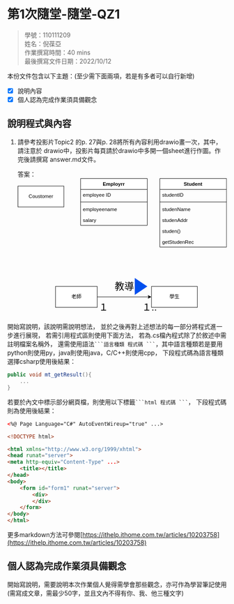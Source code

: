 # 第1次隨堂-隨堂-QZ1
>
>學號：110111209
><br />
>姓名：倪葆亞
><br />
>作業撰寫時間：40 mins
><br />
>最後撰寫文件日期：2022/10/12
>

本份文件包含以下主題：(至少需下面兩項，若是有多者可以自行新增)
- [x] 說明內容
- [x] 個人認為完成作業須具備觀念

## 說明程式與內容

1. 請參考投影片Topic2 的p. 27與p. 28將所有內容利用drawio畫一次，其中，請注意於
drawio中，投影片每頁請於drawio中多開一個sheet進行作圖。作完後請撰寫
answer.md文件。

    答案：<svg xmlns="http://www.w3.org/2000/svg" xmlns:xlink="http://www.w3.org/1999/xlink" version="1.1" width="501px" viewBox="-0.5 -0.5 501 329" content="&lt;mxfile&gt;&lt;diagram id=&quot;attW2MiNEYRtk_PuS-gz&quot; name=&quot;第1頁&quot;&gt;&lt;mxGraphModel dx=&quot;496&quot; dy=&quot;461&quot; grid=&quot;1&quot; gridSize=&quot;10&quot; guides=&quot;1&quot; tooltips=&quot;1&quot; connect=&quot;1&quot; arrows=&quot;1&quot; fold=&quot;1&quot; page=&quot;1&quot; pageScale=&quot;1&quot; pageWidth=&quot;827&quot; pageHeight=&quot;1169&quot; math=&quot;0&quot; shadow=&quot;0&quot;&gt;&lt;root&gt;&lt;mxCell id=&quot;0&quot;/&gt;&lt;mxCell id=&quot;1&quot; parent=&quot;0&quot;/&gt;&lt;mxCell id=&quot;2&quot; value=&quot;Coustomer&quot; style=&quot;html=1;&quot; vertex=&quot;1&quot; parent=&quot;1&quot;&gt;&lt;mxGeometry x=&quot;30&quot; y=&quot;110&quot; width=&quot;110&quot; height=&quot;50&quot; as=&quot;geometry&quot;/&gt;&lt;/mxCell&gt;&lt;mxCell id=&quot;7&quot; value=&quot;Employrr&quot; style=&quot;swimlane;fontStyle=1;align=center;verticalAlign=top;childLayout=stackLayout;horizontal=1;startSize=26;horizontalStack=0;resizeParent=1;resizeParentMax=0;resizeLast=0;collapsible=1;marginBottom=0;&quot; vertex=&quot;1&quot; parent=&quot;1&quot;&gt;&lt;mxGeometry x=&quot;180&quot; y=&quot;92&quot; width=&quot;160&quot; height=&quot;112&quot; as=&quot;geometry&quot;/&gt;&lt;/mxCell&gt;&lt;mxCell id=&quot;8&quot; value=&quot;employee ID&quot; style=&quot;text;strokeColor=none;fillColor=none;align=left;verticalAlign=top;spacingLeft=4;spacingRight=4;overflow=hidden;rotatable=0;points=[[0,0.5],[1,0.5]];portConstraint=eastwest;&quot; vertex=&quot;1&quot; parent=&quot;7&quot;&gt;&lt;mxGeometry y=&quot;26&quot; width=&quot;160&quot; height=&quot;26&quot; as=&quot;geometry&quot;/&gt;&lt;/mxCell&gt;&lt;mxCell id=&quot;9&quot; value=&quot;&quot; style=&quot;line;strokeWidth=1;fillColor=none;align=left;verticalAlign=middle;spacingTop=-1;spacingLeft=3;spacingRight=3;rotatable=0;labelPosition=right;points=[];portConstraint=eastwest;strokeColor=inherit;&quot; vertex=&quot;1&quot; parent=&quot;7&quot;&gt;&lt;mxGeometry y=&quot;52&quot; width=&quot;160&quot; height=&quot;8&quot; as=&quot;geometry&quot;/&gt;&lt;/mxCell&gt;&lt;mxCell id=&quot;10&quot; value=&quot;employeename&quot; style=&quot;text;strokeColor=none;fillColor=none;align=left;verticalAlign=top;spacingLeft=4;spacingRight=4;overflow=hidden;rotatable=0;points=[[0,0.5],[1,0.5]];portConstraint=eastwest;&quot; vertex=&quot;1&quot; parent=&quot;7&quot;&gt;&lt;mxGeometry y=&quot;60&quot; width=&quot;160&quot; height=&quot;26&quot; as=&quot;geometry&quot;/&gt;&lt;/mxCell&gt;&lt;mxCell id=&quot;11&quot; value=&quot;salary&quot; style=&quot;text;strokeColor=none;fillColor=none;align=left;verticalAlign=top;spacingLeft=4;spacingRight=4;overflow=hidden;rotatable=0;points=[[0,0.5],[1,0.5]];portConstraint=eastwest;&quot; vertex=&quot;1&quot; parent=&quot;7&quot;&gt;&lt;mxGeometry y=&quot;86&quot; width=&quot;160&quot; height=&quot;26&quot; as=&quot;geometry&quot;/&gt;&lt;/mxCell&gt;&lt;mxCell id=&quot;12&quot; value=&quot;Student&quot; style=&quot;swimlane;fontStyle=1;align=center;verticalAlign=top;childLayout=stackLayout;horizontal=1;startSize=26;horizontalStack=0;resizeParent=1;resizeParentMax=0;resizeLast=0;collapsible=1;marginBottom=0;&quot; vertex=&quot;1&quot; parent=&quot;1&quot;&gt;&lt;mxGeometry x=&quot;370&quot; y=&quot;92&quot; width=&quot;160&quot; height=&quot;164&quot; as=&quot;geometry&quot;/&gt;&lt;/mxCell&gt;&lt;mxCell id=&quot;13&quot; value=&quot;studentID&quot; style=&quot;text;strokeColor=none;fillColor=none;align=left;verticalAlign=top;spacingLeft=4;spacingRight=4;overflow=hidden;rotatable=0;points=[[0,0.5],[1,0.5]];portConstraint=eastwest;&quot; vertex=&quot;1&quot; parent=&quot;12&quot;&gt;&lt;mxGeometry y=&quot;26&quot; width=&quot;160&quot; height=&quot;26&quot; as=&quot;geometry&quot;/&gt;&lt;/mxCell&gt;&lt;mxCell id=&quot;14&quot; value=&quot;&quot; style=&quot;line;strokeWidth=1;fillColor=none;align=left;verticalAlign=middle;spacingTop=-1;spacingLeft=3;spacingRight=3;rotatable=0;labelPosition=right;points=[];portConstraint=eastwest;strokeColor=inherit;&quot; vertex=&quot;1&quot; parent=&quot;12&quot;&gt;&lt;mxGeometry y=&quot;52&quot; width=&quot;160&quot; height=&quot;8&quot; as=&quot;geometry&quot;/&gt;&lt;/mxCell&gt;&lt;mxCell id=&quot;15&quot; value=&quot;studenName&quot; style=&quot;text;strokeColor=none;fillColor=none;align=left;verticalAlign=top;spacingLeft=4;spacingRight=4;overflow=hidden;rotatable=0;points=[[0,0.5],[1,0.5]];portConstraint=eastwest;&quot; vertex=&quot;1&quot; parent=&quot;12&quot;&gt;&lt;mxGeometry y=&quot;60&quot; width=&quot;160&quot; height=&quot;26&quot; as=&quot;geometry&quot;/&gt;&lt;/mxCell&gt;&lt;mxCell id=&quot;16&quot; value=&quot;studenAddr&quot; style=&quot;text;strokeColor=none;fillColor=none;align=left;verticalAlign=top;spacingLeft=4;spacingRight=4;overflow=hidden;rotatable=0;points=[[0,0.5],[1,0.5]];portConstraint=eastwest;&quot; vertex=&quot;1&quot; parent=&quot;12&quot;&gt;&lt;mxGeometry y=&quot;86&quot; width=&quot;160&quot; height=&quot;26&quot; as=&quot;geometry&quot;/&gt;&lt;/mxCell&gt;&lt;mxCell id=&quot;17&quot; value=&quot;studen()&quot; style=&quot;text;strokeColor=none;fillColor=none;align=left;verticalAlign=top;spacingLeft=4;spacingRight=4;overflow=hidden;rotatable=0;points=[[0,0.5],[1,0.5]];portConstraint=eastwest;&quot; vertex=&quot;1&quot; parent=&quot;12&quot;&gt;&lt;mxGeometry y=&quot;112&quot; width=&quot;160&quot; height=&quot;26&quot; as=&quot;geometry&quot;/&gt;&lt;/mxCell&gt;&lt;mxCell id=&quot;18&quot; value=&quot;getStudenRec&quot; style=&quot;text;strokeColor=none;fillColor=none;align=left;verticalAlign=top;spacingLeft=4;spacingRight=4;overflow=hidden;rotatable=0;points=[[0,0.5],[1,0.5]];portConstraint=eastwest;&quot; vertex=&quot;1&quot; parent=&quot;12&quot;&gt;&lt;mxGeometry y=&quot;138&quot; width=&quot;160&quot; height=&quot;26&quot; as=&quot;geometry&quot;/&gt;&lt;/mxCell&gt;&lt;mxCell id=&quot;19&quot; value=&quot;學生&quot; style=&quot;html=1;&quot; vertex=&quot;1&quot; parent=&quot;1&quot;&gt;&lt;mxGeometry x=&quot;350&quot; y=&quot;350&quot; width=&quot;110&quot; height=&quot;50&quot; as=&quot;geometry&quot;/&gt;&lt;/mxCell&gt;&lt;mxCell id=&quot;29&quot; style=&quot;edgeStyle=none;html=1;exitX=1;exitY=0.5;exitDx=0;exitDy=0;entryX=0;entryY=0.5;entryDx=0;entryDy=0;fontSize=23;endArrow=classic;endFill=1;&quot; edge=&quot;1&quot; parent=&quot;1&quot; source=&quot;20&quot; target=&quot;19&quot;&gt;&lt;mxGeometry relative=&quot;1&quot; as=&quot;geometry&quot;/&gt;&lt;/mxCell&gt;&lt;mxCell id=&quot;20&quot; value=&quot;老師&quot; style=&quot;html=1;&quot; vertex=&quot;1&quot; parent=&quot;1&quot;&gt;&lt;mxGeometry x=&quot;120&quot; y=&quot;350&quot; width=&quot;100&quot; height=&quot;50&quot; as=&quot;geometry&quot;/&gt;&lt;/mxCell&gt;&lt;mxCell id=&quot;26&quot; value=&quot;&amp;lt;font style=&amp;quot;font-size: 23px;&amp;quot;&amp;gt;教導&amp;lt;/font&amp;gt;&quot; style=&quot;text;html=1;align=center;verticalAlign=middle;resizable=0;points=[];autosize=1;strokeColor=none;fillColor=none;&quot; vertex=&quot;1&quot; parent=&quot;1&quot;&gt;&lt;mxGeometry x=&quot;250&quot; y=&quot;330&quot; width=&quot;70&quot; height=&quot;40&quot; as=&quot;geometry&quot;/&gt;&lt;/mxCell&gt;&lt;mxCell id=&quot;27&quot; value=&quot;１&quot; style=&quot;text;html=1;align=center;verticalAlign=middle;resizable=0;points=[];autosize=1;strokeColor=none;fillColor=none;fontSize=23;&quot; vertex=&quot;1&quot; parent=&quot;1&quot;&gt;&lt;mxGeometry x=&quot;210&quot; y=&quot;380&quot; width=&quot;50&quot; height=&quot;40&quot; as=&quot;geometry&quot;/&gt;&lt;/mxCell&gt;&lt;mxCell id=&quot;28&quot; value=&quot;１..*&quot; style=&quot;text;html=1;align=center;verticalAlign=middle;resizable=0;points=[];autosize=1;strokeColor=none;fillColor=none;fontSize=23;&quot; vertex=&quot;1&quot; parent=&quot;1&quot;&gt;&lt;mxGeometry x=&quot;310&quot; y=&quot;380&quot; width=&quot;70&quot; height=&quot;40&quot; as=&quot;geometry&quot;/&gt;&lt;/mxCell&gt;&lt;mxCell id=&quot;32&quot; value=&quot;&quot; style=&quot;triangle;whiteSpace=wrap;html=1;fontSize=23;fillColor=#0050ef;fontColor=#ffffff;strokeColor=#001DBC;strokeWidth=0;&quot; vertex=&quot;1&quot; parent=&quot;1&quot;&gt;&lt;mxGeometry x=&quot;310&quot; y=&quot;330&quot; width=&quot;30&quot; height=&quot;40&quot; as=&quot;geometry&quot;/&gt;&lt;/mxCell&gt;&lt;/root&gt;&lt;/mxGraphModel&gt;&lt;/diagram&gt;&lt;/mxfile&gt;" onclick="(function(svg){var src=window.event.target||window.event.srcElement;while (src!=null&amp;&amp;src.nodeName.toLowerCase()!='a'){src=src.parentNode;}if(src==null){if(svg.wnd!=null&amp;&amp;!svg.wnd.closed){svg.wnd.focus();}else{var r=function(evt){if(evt.data=='ready'&amp;&amp;evt.source==svg.wnd){svg.wnd.postMessage(decodeURIComponent(svg.getAttribute('content')),'*');window.removeEventListener('message',r);}};window.addEventListener('message',r);svg.wnd=window.open('https://viewer.diagrams.net/?client=1&amp;page=0&amp;edit=_blank');}}})(this);" style="cursor:pointer;max-width:100%;max-height:329px;"><defs><clipPath id="mx-clip-154-31-152-26-0"><rect x="154" y="31" width="152" height="26"/></clipPath><clipPath id="mx-clip-154-65-152-26-0"><rect x="154" y="65" width="152" height="26"/></clipPath><clipPath id="mx-clip-154-91-152-26-0"><rect x="154" y="91" width="152" height="26"/></clipPath><clipPath id="mx-clip-344-31-152-26-0"><rect x="344" y="31" width="152" height="26"/></clipPath><clipPath id="mx-clip-344-65-152-26-0"><rect x="344" y="65" width="152" height="26"/></clipPath><clipPath id="mx-clip-344-91-152-26-0"><rect x="344" y="91" width="152" height="26"/></clipPath><clipPath id="mx-clip-344-117-152-26-0"><rect x="344" y="117" width="152" height="26"/></clipPath><clipPath id="mx-clip-344-143-152-26-0"><rect x="344" y="143" width="152" height="26"/></clipPath></defs><g><rect x="0" y="18" width="110" height="50" fill="rgb(255, 255, 255)" stroke="rgb(0, 0, 0)" pointer-events="all"/><g transform="translate(-0.5 -0.5)"><switch><foreignObject pointer-events="none" width="100%" height="100%" requiredFeatures="http://www.w3.org/TR/SVG11/feature#Extensibility" style="overflow: visible; text-align: left;"><div xmlns="http://www.w3.org/1999/xhtml" style="display: flex; align-items: unsafe center; justify-content: unsafe center; width: 1px; height: 1px; padding-top: 43px; margin-left: 55px;"><div data-drawio-colors="color: rgb(0, 0, 0); " style="box-sizing: border-box; font-size: 0px; text-align: center;"><div style="display: inline-block; font-size: 12px; font-family: Helvetica; color: rgb(0, 0, 0); line-height: 1.2; pointer-events: all; white-space: nowrap;">Coustomer</div></div></div></foreignObject><text x="55" y="47" fill="rgb(0, 0, 0)" font-family="Helvetica" font-size="12px" text-anchor="middle">Coustomer</text></switch></g><path d="M 150 26 L 150 0 L 310 0 L 310 26" fill="rgb(255, 255, 255)" stroke="rgb(0, 0, 0)" stroke-miterlimit="10" pointer-events="all"/><path d="M 150 26 L 150 112 L 310 112 L 310 26" fill="none" stroke="rgb(0, 0, 0)" stroke-miterlimit="10" pointer-events="none"/><path d="M 150 26 L 310 26" fill="none" stroke="rgb(0, 0, 0)" stroke-miterlimit="10" pointer-events="none"/><g fill="rgb(0, 0, 0)" font-family="Helvetica" font-weight="bold" pointer-events="none" text-anchor="middle" font-size="12px"><text x="229.5" y="17.5">Employrr</text></g><g fill="rgb(0, 0, 0)" font-family="Helvetica" pointer-events="none" clip-path="url(#mx-clip-154-31-152-26-0)" font-size="12px"><text x="155.5" y="43.5">employee ID</text></g><path d="M 150 56 L 310 56" fill="none" stroke="rgb(0, 0, 0)" stroke-miterlimit="10" pointer-events="none"/><g fill="rgb(0, 0, 0)" font-family="Helvetica" pointer-events="none" clip-path="url(#mx-clip-154-65-152-26-0)" font-size="12px"><text x="155.5" y="77.5">employeename</text></g><g fill="rgb(0, 0, 0)" font-family="Helvetica" pointer-events="none" clip-path="url(#mx-clip-154-91-152-26-0)" font-size="12px"><text x="155.5" y="103.5">salary</text></g><path d="M 340 26 L 340 0 L 500 0 L 500 26" fill="rgb(255, 255, 255)" stroke="rgb(0, 0, 0)" stroke-miterlimit="10" pointer-events="none"/><path d="M 340 26 L 340 164 L 500 164 L 500 26" fill="none" stroke="rgb(0, 0, 0)" stroke-miterlimit="10" pointer-events="none"/><path d="M 340 26 L 500 26" fill="none" stroke="rgb(0, 0, 0)" stroke-miterlimit="10" pointer-events="none"/><g fill="rgb(0, 0, 0)" font-family="Helvetica" font-weight="bold" pointer-events="none" text-anchor="middle" font-size="12px"><text x="419.5" y="17.5">Student</text></g><g fill="rgb(0, 0, 0)" font-family="Helvetica" pointer-events="none" clip-path="url(#mx-clip-344-31-152-26-0)" font-size="12px"><text x="345.5" y="43.5">studentID</text></g><path d="M 340 56 L 500 56" fill="none" stroke="rgb(0, 0, 0)" stroke-miterlimit="10" pointer-events="none"/><g fill="rgb(0, 0, 0)" font-family="Helvetica" pointer-events="none" clip-path="url(#mx-clip-344-65-152-26-0)" font-size="12px"><text x="345.5" y="77.5">studenName</text></g><g fill="rgb(0, 0, 0)" font-family="Helvetica" pointer-events="none" clip-path="url(#mx-clip-344-91-152-26-0)" font-size="12px"><text x="345.5" y="103.5">studenAddr</text></g><g fill="rgb(0, 0, 0)" font-family="Helvetica" pointer-events="none" clip-path="url(#mx-clip-344-117-152-26-0)" font-size="12px"><text x="345.5" y="129.5">studen()</text></g><g fill="rgb(0, 0, 0)" font-family="Helvetica" pointer-events="none" clip-path="url(#mx-clip-344-143-152-26-0)" font-size="12px"><text x="345.5" y="155.5">getStudenRec</text></g><rect x="320" y="258" width="110" height="50" fill="rgb(255, 255, 255)" stroke="rgb(0, 0, 0)" pointer-events="none"/><g transform="translate(-0.5 -0.5)"><switch><foreignObject pointer-events="none" width="100%" height="100%" requiredFeatures="http://www.w3.org/TR/SVG11/feature#Extensibility" style="overflow: visible; text-align: left;"><div xmlns="http://www.w3.org/1999/xhtml" style="display: flex; align-items: unsafe center; justify-content: unsafe center; width: 1px; height: 1px; padding-top: 283px; margin-left: 375px;"><div data-drawio-colors="color: rgb(0, 0, 0); " style="box-sizing: border-box; font-size: 0px; text-align: center;"><div style="display: inline-block; font-size: 12px; font-family: Helvetica; color: rgb(0, 0, 0); line-height: 1.2; pointer-events: none; white-space: nowrap;">學生</div></div></div></foreignObject><text x="375" y="287" fill="rgb(0, 0, 0)" font-family="Helvetica" font-size="12px" text-anchor="middle">學生</text></switch></g><path d="M 190 283 L 313.63 283" fill="none" stroke="rgb(0, 0, 0)" stroke-miterlimit="10" pointer-events="none"/><path d="M 318.88 283 L 311.88 286.5 L 313.63 283 L 311.88 279.5 Z" fill="rgb(0, 0, 0)" stroke="rgb(0, 0, 0)" stroke-miterlimit="10" pointer-events="none"/><rect x="90" y="258" width="100" height="50" fill="rgb(255, 255, 255)" stroke="rgb(0, 0, 0)" pointer-events="none"/><g transform="translate(-0.5 -0.5)"><switch><foreignObject pointer-events="none" width="100%" height="100%" requiredFeatures="http://www.w3.org/TR/SVG11/feature#Extensibility" style="overflow: visible; text-align: left;"><div xmlns="http://www.w3.org/1999/xhtml" style="display: flex; align-items: unsafe center; justify-content: unsafe center; width: 1px; height: 1px; padding-top: 283px; margin-left: 140px;"><div data-drawio-colors="color: rgb(0, 0, 0); " style="box-sizing: border-box; font-size: 0px; text-align: center;"><div style="display: inline-block; font-size: 12px; font-family: Helvetica; color: rgb(0, 0, 0); line-height: 1.2; pointer-events: none; white-space: nowrap;">老師</div></div></div></foreignObject><text x="140" y="287" fill="rgb(0, 0, 0)" font-family="Helvetica" font-size="12px" text-anchor="middle">老師</text></switch></g><g transform="translate(-0.5 -0.5)"><switch><foreignObject pointer-events="none" width="100%" height="100%" requiredFeatures="http://www.w3.org/TR/SVG11/feature#Extensibility" style="overflow: visible; text-align: left;"><div xmlns="http://www.w3.org/1999/xhtml" style="display: flex; align-items: unsafe center; justify-content: unsafe center; width: 1px; height: 1px; padding-top: 258px; margin-left: 255px;"><div data-drawio-colors="color: rgb(0, 0, 0); " style="box-sizing: border-box; font-size: 0px; text-align: center;"><div style="display: inline-block; font-size: 12px; font-family: Helvetica; color: rgb(0, 0, 0); line-height: 1.2; pointer-events: none; white-space: nowrap;"><font style="font-size: 23px;">教導</font></div></div></div></foreignObject><text x="255" y="262" fill="rgb(0, 0, 0)" font-family="Helvetica" font-size="12px" text-anchor="middle">教導</text></switch></g><g transform="translate(-0.5 -0.5)"><switch><foreignObject pointer-events="none" width="100%" height="100%" requiredFeatures="http://www.w3.org/TR/SVG11/feature#Extensibility" style="overflow: visible; text-align: left;"><div xmlns="http://www.w3.org/1999/xhtml" style="display: flex; align-items: unsafe center; justify-content: unsafe center; width: 1px; height: 1px; padding-top: 308px; margin-left: 205px;"><div data-drawio-colors="color: rgb(0, 0, 0); " style="box-sizing: border-box; font-size: 0px; text-align: center;"><div style="display: inline-block; font-size: 23px; font-family: Helvetica; color: rgb(0, 0, 0); line-height: 1.2; pointer-events: none; white-space: nowrap;">１</div></div></div></foreignObject><text x="205" y="315" fill="rgb(0, 0, 0)" font-family="Helvetica" font-size="23px" text-anchor="middle">１</text></switch></g><g transform="translate(-0.5 -0.5)"><switch><foreignObject pointer-events="none" width="100%" height="100%" requiredFeatures="http://www.w3.org/TR/SVG11/feature#Extensibility" style="overflow: visible; text-align: left;"><div xmlns="http://www.w3.org/1999/xhtml" style="display: flex; align-items: unsafe center; justify-content: unsafe center; width: 1px; height: 1px; padding-top: 308px; margin-left: 315px;"><div data-drawio-colors="color: rgb(0, 0, 0); " style="box-sizing: border-box; font-size: 0px; text-align: center;"><div style="display: inline-block; font-size: 23px; font-family: Helvetica; color: rgb(0, 0, 0); line-height: 1.2; pointer-events: none; white-space: nowrap;">１..*</div></div></div></foreignObject><text x="315" y="315" fill="rgb(0, 0, 0)" font-family="Helvetica" font-size="23px" text-anchor="middle">１..*</text></switch></g><path d="M 280 238 L 310 258 L 280 278 Z" fill="#0050ef" stroke="#001dbc" stroke-width="0.1" stroke-miterlimit="10" pointer-events="none"/></g><switch><g requiredFeatures="http://www.w3.org/TR/SVG11/feature#Extensibility"/><a transform="translate(0,-5)" xlink:href="https://www.diagrams.net/doc/faq/svg-export-text-problems" target="_blank"><text text-anchor="middle" font-size="10px" x="50%" y="100%">Text is not SVG - cannot display</text></a></switch></svg>

開始寫說明，該說明需說明想法，
並於之後再對上述想法的每一部分將程式進一步進行展現，
若需引用程式區則使用下面方法，
若為.cs檔內程式除了於敘述中需註明檔案名稱外，
還需使用語法` ```語言種類 程式碼 ``` `，其中語言種類若是要用python則使用py，java則使用java，C/C++則使用cpp，
下段程式碼為語言種類選擇csharp使用後結果：

```csharp
public void mt_getResult(){
    ...
}
```

若要於內文中標示部分網頁檔，則使用以下標籤` ```html 程式碼 ``` `，
下段程式碼則為使用後結果：

```html
<%@ Page Language="C#" AutoEventWireup="true" ...>

<!DOCTYPE html>

<html xmlns="http://www.w3.org/1999/xhtml">
<head runat="server">
<meta http-equiv="Content-Type" ...>
    <title></title>
</head>
<body>
    <form id="form1" runat="server">
        <div>
        </div>
    </form>
</body>
</html>
```
更多markdown方法可參閱[https://ithelp.ithome.com.tw/articles/10203758](https://ithelp.ithome.com.tw/articles/10203758)

## 個人認為完成作業須具備觀念

開始寫說明，需要說明本次作業個人覺得需學會那些觀念，亦可作為學習筆記使用 (需寫成文章，需最少50字，並且文內不得有你、我、他三種文字)